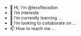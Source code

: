 - 👋 Hi, I’m @lexxflexxdon
- 👀 I’m intereste
- 🌱 I’m currently learning ...
- 💞️ I’m looking to collaborate on ...
- 📫 How to reach me ...

<!---
lexxflexxdon/lexxflexxdon is a ✨ special ✨ repository because its `README.md` (this file) appears on your GitHub profile.
You can click the Preview link to take a look at your changes.
--->
